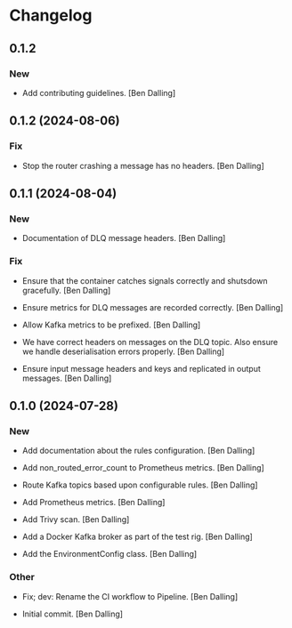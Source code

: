 # Changelog


## 0.1.2

### New

* Add contributing guidelines. [Ben Dalling]


## 0.1.2 (2024-08-06)

### Fix

* Stop the router crashing a message has no headers. [Ben Dalling]


## 0.1.1 (2024-08-04)

### New

* Documentation of DLQ message headers. [Ben Dalling]

### Fix

* Ensure that the container catches signals correctly and shutsdown gracefully. [Ben Dalling]

* Ensure metrics for DLQ messages are recorded correctly. [Ben Dalling]

* Allow Kafka metrics to be prefixed. [Ben Dalling]

* We have correct headers on messages on the DLQ topic. Also ensure we handle deserialisation errors properly. [Ben Dalling]

* Ensure input message headers and keys and replicated in output messages. [Ben Dalling]


## 0.1.0 (2024-07-28)

### New

* Add documentation about the rules configuration. [Ben Dalling]

* Add non_routed_error_count to Prometheus metrics. [Ben Dalling]

* Route Kafka topics based upon configurable rules. [Ben Dalling]

* Add Prometheus metrics. [Ben Dalling]

* Add Trivy scan. [Ben Dalling]

* Add a Docker Kafka broker as part of the test rig. [Ben Dalling]

* Add the EnvironmentConfig class. [Ben Dalling]

### Other

* Fix; dev: Rename the CI workflow to Pipeline. [Ben Dalling]

* Initial commit. [Ben Dalling]


